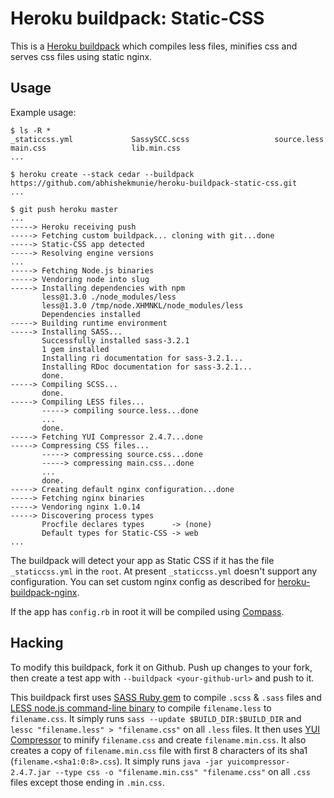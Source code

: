 Heroku buildpack: Static-CSS
============================

This is a [Heroku buildpack](http://devcenter.heroku.com/articles/buildpack) which compiles less files, minifies css and serves css files using static nginx.

Usage
-----

Example usage:

    $ ls -R *
    _staticcss.yml		       SassySCC.scss                   source.less                main.css                   lib.min.css
    ...

    $ heroku create --stack cedar --buildpack https://github.com/abhishekmunie/heroku-buildpack-static-css.git
    ...

    $ git push heroku master
    ...
    -----> Heroku receiving push
    -----> Fetching custom buildpack... cloning with git...done
    -----> Static-CSS app detected
    -----> Resolving engine versions
    ...
    -----> Fetching Node.js binaries
    -----> Vendoring node into slug
    -----> Installing dependencies with npm
           less@1.3.0 ./node_modules/less 
           less@1.3.0 /tmp/node.XHMNKL/node_modules/less
           Dependencies installed
    -----> Building runtime environment
    -----> Installing SASS...
           Successfully installed sass-3.2.1
           1 gem installed
           Installing ri documentation for sass-3.2.1...
           Installing RDoc documentation for sass-3.2.1...
           done.
    -----> Compiling SCSS...
           done.
    -----> Compiling LESS files...
           -----> compiling source.less...done
           ...
           done.
    -----> Fetching YUI Compressor 2.4.7...done
    -----> Compressing CSS files...
           -----> compressing source.css...done
           -----> compressing main.css...done
           ...
           done.
    -----> Creating default nginx configuration...done
    -----> Fetching nginx binaries
    -----> Vendoring nginx 1.0.14
    -----> Discovering process types
           Procfile declares types      -> (none)
           Default types for Static-CSS -> web
    ...

The buildpack will detect your app as Static CSS if it has the file `_staticcss.yml` in the `root`. At present `_staticcss.yml` doesn't support any configuration.
You can set custom nginx config as described for [heroku-buildpack-nginx](https://github.com/abhishekmunie/heroku-buildpack-nginx).

If the app has `config.rb` in root it will be compiled using [Compass](http://compass-style.org/).

Hacking
-------

To modify this buildpack, fork it on Github. Push up changes to your fork, then
create a test app with `--buildpack <your-github-url>` and push to it.

This buildpack first uses [SASS Ruby gem](http://sass-lang.com) to compile `.scss` & `.sass` files and [LESS node.js command-line binary](http://lesscss.org/#-server-side-usage) to compile `filename.less` to `filename.css`.
It simply runs `sass --update $BUILD_DIR:$BUILD_DIR` and `lessc "filename.less" > "filename.css"` on all `.less` files.
It then uses [YUI Compressor](https://yuilibrary.com/projects/yuicompressor/) to minify `filename.css` and create `filename.min.css`.
It also creates a copy of `filename.min.css` file with first 8 characters of its sha1 (`filename.<sha1:0:8>.css`).
It simply runs `java -jar yuicompressor-2.4.7.jar --type css -o "filename.min.css" "filename.css"` on all `.css` files except those ending in `.min.css`.